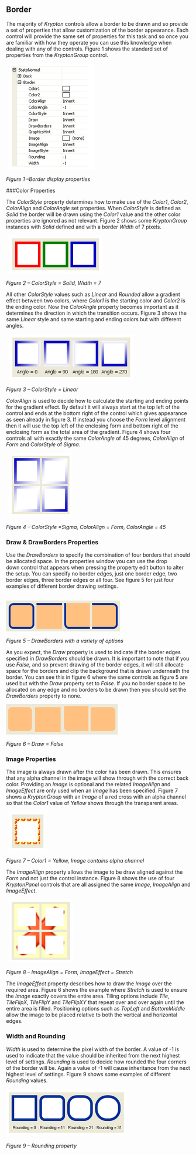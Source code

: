 ## Border

The majority of *Krypton* controls allow a border to be drawn and so provide a
set of properties that allow customization of the border appearance. Each
control will provide the same set of properties for this task and so once you
are familiar with how they operate you can use this knowledge when dealing with
any of the controls. Figure 1 shows the standard set of properties from the
*KryptonGroup* control.

 
![*Figure 1 –Border display properties*](images/BorderProperties.png)

*Figure 1 –Border display properties*

###Color Properties

The *ColorStyle* property determines how to make use of the *Color1*, *Color2*,
*ColorAlign* and *ColorAngle* set properties. When *ColorStyle* is defined as
*Solid* the border will be drawn using the *Color1* value and the other color
properties are ignored as not relevant. Figure 2 shows some *KryptonGroup*
instances with *Solid* defined and with a border *Width* of 7 pixels.

 
![*Figure 2 – ColorStyle = Solid, Width = 7*](images/BorderSolid.png)

*Figure 2 – ColorStyle = Solid, Width = 7*

All other *ColorStyle* values such as *Linear* and *Rounded* allow a gradient
effect between two colors, where *Color1* is the starting color and *Color2* is
the ending color. Now the *ColorAngle* property becomes important as it
determines the direction in which the transition occurs. Figure 3 shows the same
*Linear* style and same starting and ending colors but with different angles.

 
![*Figure 3 – ColorStyle = Linear*](images/BorderAngle.png)

*Figure 3 – ColorStyle = Linear*

*ColorAlign* is used to decide how to calculate the starting and ending points
for the gradient effect. By default it will always start at the top left of the
control and ends at the bottom right of the control which gives appearance as
seen already in figure 3. If instead you choose the *Form* level alignment then
it will use the top left of the enclosing form and bottom right of the enclosing
form as the total area of the gradient. Figure 4 shows four controls all with
exactly the same *ColorAngle* of 45 degrees, *ColorAlign* of *Form* and
*ColorStyle* of *Sigma*.

 
![*Figure 4 – ColorStyle =Sigma, ColorAlign = Form, ColorAngle = 45*](images/BorderAlign.png)

*Figure 4 – ColorStyle =Sigma, ColorAlign = Form, ColorAngle = 45*

### Draw & DrawBorders Properties
  
Use the *DrawBorders* to specify the combination of four borders that should be
allocated space. In the properties window you can use the drop down control that
appears when pressing the property edit button to alter the setup. You
can specify no border edges, just one border edge, two border edges, three
border edges or all four. See figure 5 for just four examples of different
border drawing settings.  
  
   
![*Figure 5 – DrawBorders with a variety of options*](images/BackgroundBorders1.png)

*Figure 5 – DrawBorders with a variety of options*  
  
As you expect, the *Draw* property is used to indicate if the border edges
specified in *DrawBorders* should be drawn. It is important to note that if you
use *False,* and so prevent drawing of the border edges, it will still allocate
space for the borders and clip the background that is drawn underneath the
border. You can see this in figure 6 where the same controls as figure 5 are
used but with the *Draw* property set to *False*. If you no border space to be
allocated on any edge and no borders to be drawn then you should set the
*DrawBorders* property to none.  

![*Figure 6 – Draw = False*](images/BackgroundBorders2.png)
  
*Figure 6 – Draw = False*

### Image Properties

The image is always drawn after the color has been drawn. This ensures that any
alpha channel in the image will show through with the correct back color.
Providing an *Image* is optional and the related *ImageAlign* and *ImageEffect*
are only used when an *Image* has been specified. Figure 7 shows a
*KryptonGroup* with an *Image* of a red cross with an alpha channel so that the
*Color1* value of *Yellow* shows through the transparent areas.

 
![*Figure 7 – Color1 = Yellow, Image contains alpha channel*](images/BorderImage.png)

*Figure 7 – Color1 = Yellow, Image contains alpha channel*

The *ImageAlign* property allows the image to be draw aligned against the *Form*
and not just the control instance. Figure 8 shows the use of four *KryptonPanel*
controls that are all assigned the same *Image*, *ImageAlign* and *ImageEffect*.

 
![*Figure 8 – ImageAlign = Form, ImageEffect = Stretch*](images/BorderEffect.png)

*Figure 8 – ImageAlign = Form, ImageEffect = Stretch*


The *ImageEffect* property describes how to draw the *Image* over the required
area. Figure 6 shows the example where *Stretch* is used to ensure the *Image*
exactly covers the entire area. Tiling options include *Tile*, *TileFlipX*,
*TileFlipY* and *TileFlipXY* that repeat over and over again until the entire
area is filled. Positioning options such as *TopLeft* and *BottomMiddle* allow
the image to be placed relative to both the vertical and horizontal edges.

### Width and Rounding

*Width* is used to determine the pixel width of the border. A value of -1 is
used to indicate that the value should be inherited from the next highest level
of settings. *Rounding* is used to decide how rounded the four corners of the
border will be. Again a value of -1 will cause inheritance from the next highest
level of settings. Figure 9 shows some examples of different *Rounding* values.

![*Figure 9 – Rounding property*](images/BorderRounding.png)

*Figure 9 – Rounding property*
